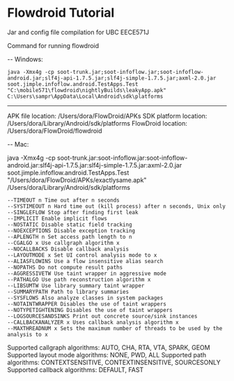 # Flowdroid Tutorial
Jar and config file compilation for UBC EECE571J

Command for running flowdroid

-- Windows:
```
java -Xmx4g -cp soot-trunk.jar;soot-infoflow.jar;soot-infoflow-android.jar;slf4j-api-1.7.5.jar;slf4j-simple-1.7.5.jar;axml-2.0.jar     soot.jimple.infoflow.android.TestApps.Test "C:\mobile571\flowdroid\nightlyBuilds\leakyApp.apk" C:\Users\sampr\AppData\Local\Android\sdk\platforms

```




-------------------------------------------------

APK file location: /Users/dora/FlowDroid/APKs
SDK platform location: /Users/dora/Library/Android/sdk/platforms 
FlowDroid location: /Users/dora/FlowDroid/flowdroid 

-- Mac:

java -Xmx4g -cp soot-trunk.jar:soot-infoflow.jar:soot-infoflow-android.jar:slf4j-api-1.7.5.jar:slf4j-simple-1.7.5.jar:axml-2.0.jar     soot.jimple.infoflow.android.TestApps.Test "/Users/dora/FlowDroid/APKs/exactlysame.apk" /Users/dora/Library/Android/sdk/platforms

	--TIMEOUT n Time out after n seconds
	--SYSTIMEOUT n Hard time out (kill process) after n seconds, Unix only
	--SINGLEFLOW Stop after finding first leak
	--IMPLICIT Enable implicit flows
	--NOSTATIC Disable static field tracking
	--NOEXCEPTIONS Disable exception tracking
	--APLENGTH n Set access path length to n
	--CGALGO x Use callgraph algorithm x
	--NOCALLBACKS Disable callback analysis
	--LAYOUTMODE x Set UI control analysis mode to x
	--ALIASFLOWINS Use a flow insensitive alias search
	--NOPATHS Do not compute result paths
	--AGGRESSIVETW Use taint wrapper in aggressive mode
	--PATHALGO Use path reconstruction algorithm x
	--LIBSUMTW Use library summary taint wrapper
	--SUMMARYPATH Path to library summaries
	--SYSFLOWS Also analyze classes in system packages
	--NOTAINTWRAPPER Disables the use of taint wrappers
	--NOTYPETIGHTENING Disables the use of taint wrappers
	--LOGSOURCESANDSINKS Print out concrete source/sink instances
	--CALLBACKANALYZER x Uses callback analysis algorithm x
	--MAXTHREADNUM x Sets the maximum number of threads to be used by the analysis to x

Supported callgraph algorithms: AUTO, CHA, RTA, VTA, SPARK, GEOM
Supported layout mode algorithms: NONE, PWD, ALL
Supported path algorithms: CONTEXTSENSITIVE, CONTEXTINSENSITIVE, SOURCESONLY
Supported callback algorithms: DEFAULT, FAST
